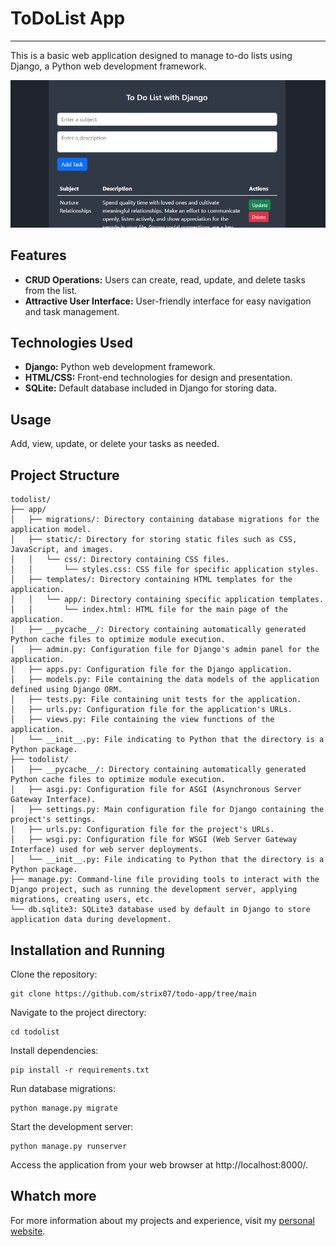 # ToDoList App

---

This is a basic web application designed to manage to-do lists using Django, a Python web development framework.

![](docs/app.png)

## Features

- **CRUD Operations:** Users can create, read, update, and delete tasks from the list.
- **Attractive User Interface:** User-friendly interface for easy navigation and task management.

## Technologies Used

- **Django:** Python web development framework.
- **HTML/CSS:** Front-end technologies for design and presentation.
- **SQLite:** Default database included in Django for storing data.

## Usage

Add, view, update, or delete your tasks as needed.

## Project Structure

```
todolist/
├── app/
│   ├── migrations/: Directory containing database migrations for the application model.
│   ├── static/: Directory for storing static files such as CSS, JavaScript, and images.
│   │   └── css/: Directory containing CSS files.
│   │       └── styles.css: CSS file for specific application styles.
│   ├── templates/: Directory containing HTML templates for the application.
│   │   └── app/: Directory containing specific application templates.
│   │       └── index.html: HTML file for the main page of the application.
│   ├── __pycache__/: Directory containing automatically generated Python cache files to optimize module execution.
│   ├── admin.py: Configuration file for Django's admin panel for the application.
│   ├── apps.py: Configuration file for the Django application.
│   ├── models.py: File containing the data models of the application defined using Django ORM.
│   ├── tests.py: File containing unit tests for the application.
│   ├── urls.py: Configuration file for the application's URLs.
│   ├── views.py: File containing the view functions of the application.
│   └── __init__.py: File indicating to Python that the directory is a Python package.
├── todolist/
│   ├── __pycache__/: Directory containing automatically generated Python cache files to optimize module execution.
│   ├── asgi.py: Configuration file for ASGI (Asynchronous Server Gateway Interface).
│   ├── settings.py: Main configuration file for Django containing the project's settings.
│   ├── urls.py: Configuration file for the project's URLs.
│   ├── wsgi.py: Configuration file for WSGI (Web Server Gateway Interface) used for web server deployments.
│   └── __init__.py: File indicating to Python that the directory is a Python package.
├── manage.py: Command-line file providing tools to interact with the Django project, such as running the development server, applying migrations, creating users, etc.
└── db.sqlite3: SQLite3 database used by default in Django to store application data during development.

```






## Installation and Running

Clone the repository:
```
git clone https://github.com/strix07/todo-app/tree/main
```
Navigate to the project directory:
```
cd todolist
```
Install dependencies:
```
pip install -r requirements.txt
```
Run database migrations:
```
python manage.py migrate
```
Start the development server:
```
python manage.py runserver
```
Access the application from your web browser at http://localhost:8000/.

## Whatch more

For more information about my projects and experience, visit my [personal website](https://adrian-mayora-curriculum.netlify.app/en/).

